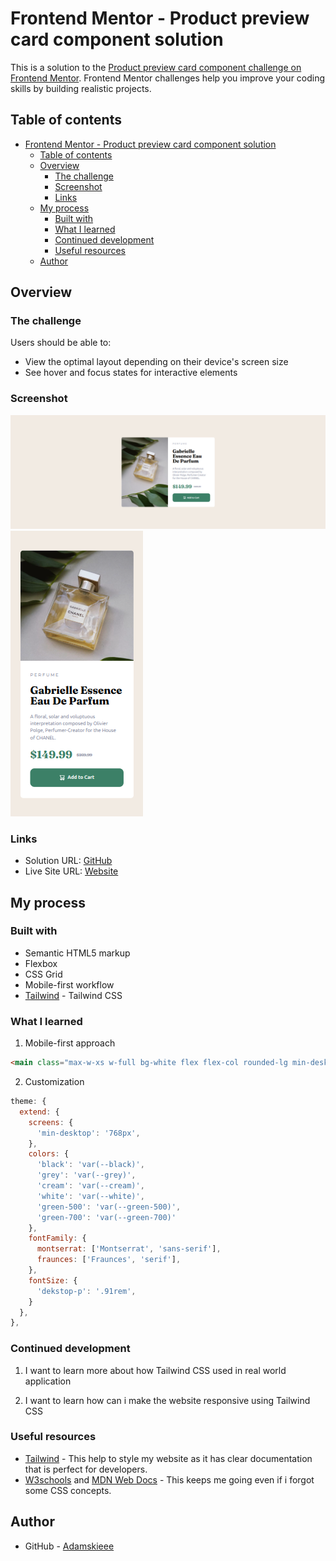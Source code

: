 # Frontend Mentor - Product preview card component solution

This is a solution to the [Product preview card component challenge on Frontend Mentor](https://www.frontendmentor.io/challenges/product-preview-card-component-GO7UmttRfa). Frontend Mentor challenges help you improve your coding skills by building realistic projects. 

## Table of contents

- [Frontend Mentor - Product preview card component solution](#frontend-mentor---product-preview-card-component-solution)
  - [Table of contents](#table-of-contents)
  - [Overview](#overview)
    - [The challenge](#the-challenge)
    - [Screenshot](#screenshot)
    - [Links](#links)
  - [My process](#my-process)
    - [Built with](#built-with)
    - [What I learned](#what-i-learned)
    - [Continued development](#continued-development)
    - [Useful resources](#useful-resources)
  - [Author](#author)

## Overview

### The challenge

Users should be able to:

- View the optimal layout depending on their device's screen size
- See hover and focus states for interactive elements

### Screenshot


![](./screenshots/desktop.png)
![](./screenshots/mobile.png)




### Links

- Solution URL: [GitHub](https://github.com/Adamskiee/product-preview-card)
- Live Site URL: [Website](https://adamskiee.github.io/product-preview-card/)

## My process

### Built with

- Semantic HTML5 markup
- Flexbox
- CSS Grid
- Mobile-first workflow
- [Tailwind](https://tailwindcss.com/) - Tailwind CSS


### What I learned

1. Mobile-first approach
```html
<main class="max-w-xs w-full bg-white flex flex-col rounded-lg min-desktop:grid min-desktop:grid-cols-2 min-desktop:max-w-xl">...</main>
```

2. Customization
```js
theme: {
  extend: {
    screens: {
      'min-desktop': '768px',
    },
    colors: {
      'black': 'var(--black)',
      'grey': 'var(--grey)',
      'cream': 'var(--cream)',
      'white': 'var(--white)',
      'green-500': 'var(--green-500)',
      'green-700': 'var(--green-700)'
    },
    fontFamily: {
      montserrat: ['Montserrat', 'sans-serif'],
      fraunces: ['Fraunces', 'serif'],
    },
    fontSize: {
      'dekstop-p': '.91rem', 
    }
  },
},
```

### Continued development

1. I want to learn more about how Tailwind CSS used in real world application

2. I want to learn how can i make the website responsive using Tailwind CSS


### Useful resources

- [Tailwind](https://tailwindcss.com/) - This help to style my website as it has clear documentation that is perfect for developers.
- [W3schools](https://www.w3schools.com/) and [MDN Web Docs](https://developer.mozilla.org/) - This keeps me going even if i forgot some CSS concepts.

## Author

- GitHub - [Adamskieee](https://github.com/Adamskiee)